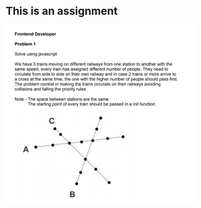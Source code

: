 # This is an assignment
![Expected](https://github.com/indrajitbhas/problems/blob/master/Screen%20Shot%202019-09-06%20at%2010.39.32%20AM.png)
